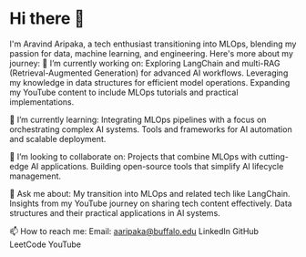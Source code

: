 # Hi there 👋

I'm Aravind Aripaka, a tech enthusiast transitioning into MLOps, blending my passion for data, machine learning, and engineering. Here's more about my journey:
🔭 I’m currently working on:
Exploring LangChain and multi-RAG (Retrieval-Augmented Generation) for advanced AI workflows.
Leveraging my knowledge in data structures for efficient model operations.
Expanding my YouTube content to include MLOps tutorials and practical implementations.

🌱 I’m currently learning:
Integrating MLOps pipelines with a focus on orchestrating complex AI systems.
Tools and frameworks for AI automation and scalable deployment.

👯 I’m looking to collaborate on:
Projects that combine MLOps with cutting-edge AI applications.
Building open-source tools that simplify AI lifecycle management.

💬 Ask me about:
My transition into MLOps and related tech like LangChain.
Insights from my YouTube journey on sharing tech content effectively.
Data structures and their practical applications in AI systems.

📫 How to reach me:
Email: aaripaka@buffalo.edu
LinkedIn
GitHub
LeetCode
YouTube
